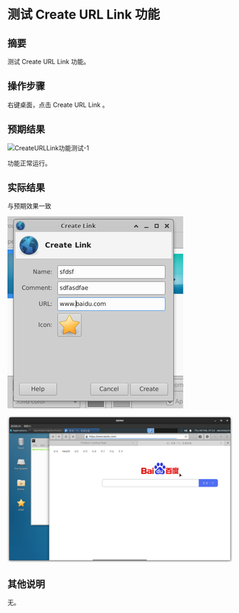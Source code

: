 # 测试 Create URL Link 功能

## 摘要

测试 Create URL Link 功能。

## 操作步骤

右键桌面，点击 Create URL Link 。

## 预期结果

![CreateURLLink功能测试-1](./img/CreateURLLink功能测试-1.png)

功能正常运行。

## 实际结果

与预期效果一致

![CreateURLLink功能测试-2](./img/CreateURLLink功能测试-2.png)

![CreateURLLink功能测试-3](./img/CreateURLLink功能测试-3.png)


## 其他说明

无。
